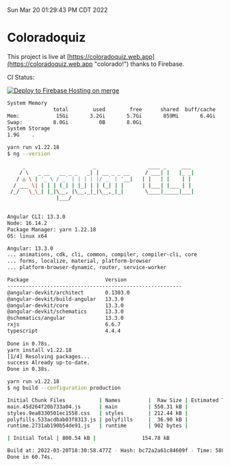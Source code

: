Sun Mar 20 01:29:43 PM CDT 2022

# Coloradoquiz


This project is live at [https://coloradoquiz.web.app](https://coloradoquiz.web.app "colorado!") thanks to Firebase.

CI Status: 

[![Deploy to Firebase Hosting on merge](https://github.com/teamkushal/coloradoquiz/actions/workflows/firebase-hosting-merge.yml/badge.svg)](https://github.com/teamkushal/coloradoquiz/actions/workflows/firebase-hosting-merge.yml)

```bash
System Memory
               total        used        free      shared  buff/cache   available
Mem:            15Gi       3.2Gi       5.7Gi       859Mi       6.4Gi        10Gi
Swap:          8.0Gi          0B       8.0Gi
System Storage
1.9G	.
```
```bash
yarn run v1.22.18
$ ng --version

     _                      _                 ____ _     ___
    / \   _ __   __ _ _   _| | __ _ _ __     / ___| |   |_ _|
   / △ \ | '_ \ / _` | | | | |/ _` | '__|   | |   | |    | |
  / ___ \| | | | (_| | |_| | | (_| | |      | |___| |___ | |
 /_/   \_\_| |_|\__, |\__,_|_|\__,_|_|       \____|_____|___|
                |___/
    

Angular CLI: 13.3.0
Node: 16.14.2
Package Manager: yarn 1.22.18
OS: linux x64

Angular: 13.3.0
... animations, cdk, cli, common, compiler, compiler-cli, core
... forms, localize, material, platform-browser
... platform-browser-dynamic, router, service-worker

Package                         Version
---------------------------------------------------------
@angular-devkit/architect       0.1303.0
@angular-devkit/build-angular   13.3.0
@angular-devkit/core            13.3.0
@angular-devkit/schematics      13.3.0
@schematics/angular             13.3.0
rxjs                            6.6.7
typescript                      4.4.4
    
Done in 0.78s.
yarn install v1.22.18
[1/4] Resolving packages...
success Already up-to-date.
Done in 0.38s.
```
```bash
yarn run v1.22.18
$ ng build --configuration production

Initial Chunk Files           | Names         |  Raw Size | Estimated Transfer Size
main.45d264f20b733a04.js      | main          | 550.31 kB |               130.07 kB
styles.9ea8330501ec1558.css   | styles        | 212.44 kB |                12.49 kB
polyfills.533acdbab03f8313.js | polyfills     |  36.90 kB |                11.72 kB
runtime.2731ab190b54de91.js   | runtime       | 902 bytes |               517 bytes

| Initial Total | 800.54 kB |               154.78 kB

Build at: 2022-03-20T18:30:58.477Z - Hash: bc72a2a61c84609f - Time: 58094ms
Done in 60.74s.
```
